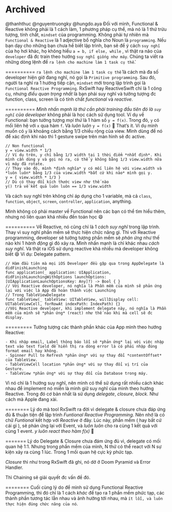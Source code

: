 # Archived

@thanhthuc @nguyentruongky @hungdo.aya Đối với mình, Functional & Reactive không phải là 1 cách làm, 1 phương pháp cụ thể, mà nó là 1 thứ trừu tượng, tính chất, `mindset` của programming. Không phải tự nhiên mà `Functional & Reactive` là 1 adjective bổ nghĩa cho Noun là `programming`.
Nếu bạn dạy cho những bạn chưa hề biết lập trình, bạn sẽ để ý cách `suy nghĩ` của họ hơi khác, họ không hiểu `a = b, if else, while` , vì thật ra não của `developer` đã đc train theo hướng `suy nghĩ giống như máy`. Chúng ta viết ra những dòng lệnh để `ra lệnh cho machine làm 1 task cụ thể`.

==========
`ra lệnh cho machine làm 1 task cụ thể` là cách mà đa số developer hiện giờ đang nghĩ, nó gọi là `Primitive programming`.
Sau đó, người ta nghĩ ra 1 hướng tiếp cận, `mindset` mới trong lập trình gọi là `Functional Reactive Programming`. RxSwift hay ReactiveSwift chỉ là 1 công cụ, nhưng *điều quan trọng nhất* là bạn phải suy nghĩ và tưởng tượng đc function, class, screen là có tính chất *functional* và *reactive*.

==========
*Mình nhấn mạnh là thứ cần phải training đầu tiên đó là `suy nghĩ` của developer* không phải là học cách sử dụng tool.
Ví dụ về Functional: bạn tưởng tượng *mọi thứ* là 1 hàm số `y = f(x)`. Trong đó, `y` có mối liên hệ với `x` qua hàm `f`. Và *luôn luôn* `y = f(x)` :slightly_smiling_face: That’s it.
Ví dụ mình muốn có `y` là khoảng cách bằng 1/3 chiều rộng của view. Mình dùng để nó để xác định khi nào thì 1 gesture swipe trên màn hình sẽ đc active.
```
// Non functional
y = view.width * 1/3
// Ví dụ trên, y chỉ bằng 1/3 width tại 1 thời điểm *nhất định*. Khi mình cần dùng y và gọi nó ra, có thể y không bằng 1/3 view.width nữa vì máy đã rotate.
// Thay vào đó, mình *định nghĩa* y có mối liên hệ với view.width và *luôn luôn* bằng 1/3 của view.width *bất cứ khi nào* mình gọi y.
y = { view.width * 1/3 }
// Dù có thay đổi kích thước view như thế nào
y() trả về kết quả luôn luôn == 1/3 view.width
```

Và cách suy nghĩ trên không chỉ áp dụng cho 1 variable, mà cả `class`, `function`, `object`, `screen`, `controller`, `application`, anything.

Mình không có phải master về Functional nên các bạn có thể tìm hiểu thêm, nhưng nó liên quan khá nhiều đến toán học :smile:

==========
Về Reactive, nó cũng chỉ là 1 *cách suy nghĩ* trong lập trình. Thay vì suy nghĩ phần mềm sẽ thực hiện chức năng gì. Thì với Reactive programming, developer sẽ tưởng tượng phần mềm sẽ *phản ứng* như thế nào khi 1 *hành động* gì đó xảy ra. Mình nhấn mạnh là chỉ khác nhau *cách suy nghĩ*.
Và thật ra iOS sử dụng reactive khá nhiều mà developer không biết :smile: Ví dụ: Delegate pattern.
```
// Hàm đầu tiên mà mọi iOS Developer đều gặp qua trong AppDelegate là didFinishLaunching
func application(_ application: UIApplication, didFinishLaunchingWithOptions launchOptions: [UIApplicationLaunchOptionsKey: Any]?) -> Bool { }
// Với Reactive developer, nó nghĩa là Phần mềm của mình sẽ phản ứng lại với việc là App đã hoàn thành việc Launching
// Trong TableViewDelegate
func tableView(_ tableView: UITableView, willDisplay cell: UITableViewCell, forRowAt indexPath: IndexPath) {}
//Với Reactive developer, khi implement delegate này, nó nghĩa là Phần mềm của mình sẽ *phản ứng* (react) như thế nào khi mà cell sẽ đc display.
```

=========
Tưởng tượng các thành phần khác của App mình theo hướng Reactive:
```
- Khi nhập email, Label thông báo lỗi sẽ *phản ứng* lại với việc nhập text vào text field để hiển thị ra dòng error là có phải nhập đúng format email hay không.
- Spinner Pull to Refresh *phản ứng* với sự thay đổi *contentOffset* của TableView.
- TableViewCell location *phản ứng* với sự thay đổi vị trí của Gesture.
- TableView *phản ứng* với sự thay đổi của Database trong máy.
```

Vì nó chỉ là 1 hướng suy nghĩ, nên mình có thể sử dụng rất nhiều cách khác nhau để implement nó miễn là mình giữ suy nghĩ của mình theo hướng Reactive. Trong đó cơ bản nhất là sử dụng *delegate*, *closure*, *block*. Như cách mà Apple đang xài.

========
Lý do mà tool RxSwift ra đời vì delegate & closure chưa đáp ứng đủ & thuận tiện để lập trình *Funtional Reactive Programming*. Nên nhớ là có chữ *Funtional* kết hợp với *Reactive* ở đây.
Lúc này, phần mềm ( hay bất cứ cái gì ), sẽ phản ứng lại với Event, và *luôn luôn* cho ra cùng 1 kết quả với cùng 1 event. *y luôn react theo hàm f(x)* :slightly_smiling_face:

=======
Lý do Delegate & Closure chưa đám ứng đủ vì, delegate có mối quan hệ 1:1. Nhưng trong phần mềm của mình, N thứ có thể react với N sự kiện xảy ra cùng 1 lúc. Trong 1 mối quan hệ cực kỳ phức tạp.

*Closure* thì như trong RxSwift đã ghi, nó dở ở Doom Pyramid và Error Handler.

Thì Chaining sẽ giải quyết đc vấn đề đó.

========
Cuối cùng lý do để mình sử dụng Functional Reactive Programming, thì đó chỉ là 1 cách *khác* để tạo ra 1 phần mềm phức tạp, các thành phần tương tác lẫn nhau và ảnh hưởng tới nhau, mà `ít lỗi, và luôn thực hiện đúng chức năng của nó`.
